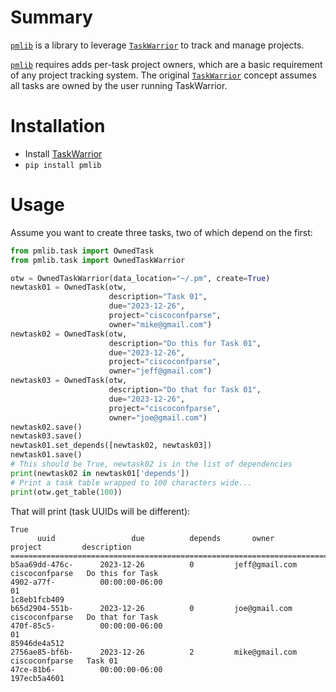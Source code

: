 # Summary

[`pmlib`][1] is a library to leverage [`TaskWarrior`][2] to track and manage projects.

[`pmlib`][1] requires adds per-task project owners, which are a basic requirement of any project tracking system.  The original [`TaskWarrior`][2] concept assumes all tasks are owned by the user running TaskWarrior.

# Installation

- Install [TaskWarrior][2]
- `pip install pmlib`

# Usage

Assume you want to create three tasks, two of which depend on the first:

```python
from pmlib.task import OwnedTask
from pmlib.task import OwnedTaskWarrior

otw = OwnedTaskWarrior(data_location="~/.pm", create=True)
newtask01 = OwnedTask(otw,
                      description="Task 01",
                      due="2023-12-26",
                      project="ciscoconfparse",
                      owner="mike@gmail.com")
newtask02 = OwnedTask(otw,
                      description="Do this for Task 01",
                      due="2023-12-26",
                      project="ciscoconfparse",
                      owner="jeff@gmail.com")
newtask03 = OwnedTask(otw,
                      description="Do that for Task 01",
                      due="2023-12-26",
                      project="ciscoconfparse",
                      owner="joe@gmail.com")
newtask02.save()
newtask03.save()
newtask01.set_depends([newtask02, newtask03])
newtask01.save()
# This should be True, newtask02 is in the list of dependencies
print(newtask02 in newtask01['depends'])
# Print a task table wrapped to 100 characters wide...
print(otw.get_table(100))
```

That will print (task UUIDs will be different):

```none
True
      uuid                 due          depends       owner           project         description
====================================================================================================
b5aa69dd-476c-      2023-12-26          0         jeff@gmail.com   ciscoconfparse   Do this for Task
4902-a77f-          00:00:00-06:00                                                  01
1c8eb1fcb409
b65d2904-551b-      2023-12-26          0         joe@gmail.com    ciscoconfparse   Do that for Task
470f-85c5-          00:00:00-06:00                                                  01
85946de4a512
2756ae85-bf6b-      2023-12-26          2         mike@gmail.com   ciscoconfparse   Task 01
47ce-81b6-          00:00:00-06:00
197ecb5a4601
```

 [1]: https://github.com/mpenning/pmlib
 [2]: https://github.com/GothenburgBitFactory/taskwarrior

